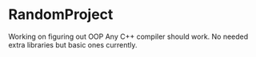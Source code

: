 # RandomProject
Working on figuring out OOP
Any C++ compiler should work.
No needed extra libraries but basic ones currently.
